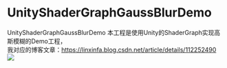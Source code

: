 # UnityShaderGraphGaussBlurDemo
UnityShaderGraphGaussBlurDemo
本工程是使用Unity的ShaderGraph实现高斯模糊的Demo工程，  
我对应的博客文章：https://linxinfa.blog.csdn.net/article/details/112252490  
![](https://img-blog.csdnimg.cn/20210105214732888.gif)
